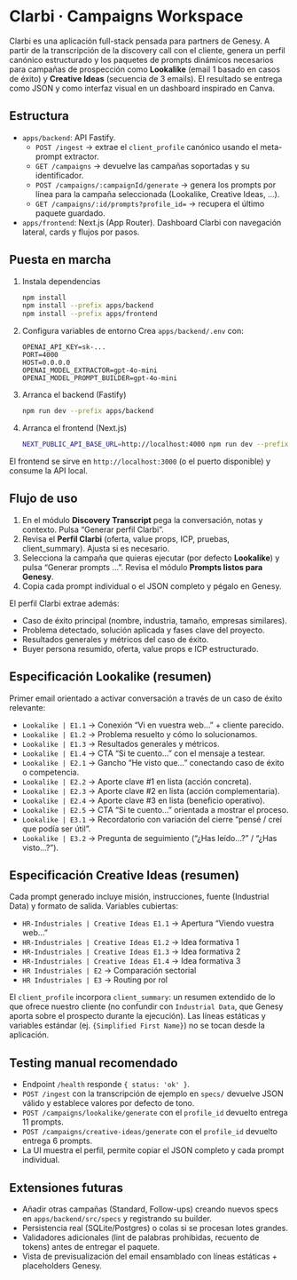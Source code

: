 # Clarbi · Campaigns Workspace

Clarbi es una aplicación full-stack pensada para partners de Genesy. A partir de la transcripción de la discovery call con
el cliente, genera un perfil canónico estructurado y los paquetes de prompts dinámicos necesarios para campañas de
prospección como **Lookalike** (email 1 basado en casos de éxito) y **Creative Ideas** (secuencia de 3 emails). El resultado
se entrega como JSON y como interfaz visual en un dashboard inspirado en Canva.

## Estructura

- `apps/backend`: API Fastify.
  - `POST /ingest` → extrae el `client_profile` canónico usando el meta-prompt extractor.
  - `GET /campaigns` → devuelve las campañas soportadas y su identificador.
  - `POST /campaigns/:campaignId/generate` → genera los prompts por línea para la campaña seleccionada (Lookalike, Creative Ideas, ...).
  - `GET /campaigns/:id/prompts?profile_id=` → recupera el último paquete guardado.
- `apps/frontend`: Next.js (App Router). Dashboard Clarbi con navegación lateral, cards y flujos por pasos.

## Puesta en marcha

1. Instala dependencias
   ```bash
   npm install
   npm install --prefix apps/backend
   npm install --prefix apps/frontend
   ```

2. Configura variables de entorno
   Crea `apps/backend/.env` con:
   ```env
   OPENAI_API_KEY=sk-...
   PORT=4000
   HOST=0.0.0.0
   OPENAI_MODEL_EXTRACTOR=gpt-4o-mini
   OPENAI_MODEL_PROMPT_BUILDER=gpt-4o-mini
   ```

3. Arranca el backend (Fastify)
   ```bash
   npm run dev --prefix apps/backend
   ```

4. Arranca el frontend (Next.js)
   ```bash
   NEXT_PUBLIC_API_BASE_URL=http://localhost:4000 npm run dev --prefix apps/frontend
   ```

El frontend se sirve en `http://localhost:3000` (o el puerto disponible) y consume la API local.

## Flujo de uso

1. En el módulo **Discovery Transcript** pega la conversación, notas y contexto. Pulsa “Generar perfil Clarbi”.
2. Revisa el **Perfil Clarbi** (oferta, value props, ICP, pruebas, client_summary). Ajusta si es necesario.
3. Selecciona la campaña que quieras ejecutar (por defecto **Lookalike**) y pulsa “Generar prompts ...”. Revisa el módulo **Prompts listos para Genesy**.
4. Copia cada prompt individual o el JSON completo y pégalo en Genesy.

El perfil Clarbi extrae además:

- Caso de éxito principal (nombre, industria, tamaño, empresas similares).
- Problema detectado, solución aplicada y fases clave del proyecto.
- Resultados generales y métricos del caso de éxito.
- Buyer persona resumido, oferta, value props e ICP estructurado.

## Especificación Lookalike (resumen)

Primer email orientado a activar conversación a través de un caso de éxito relevante:

- `Lookalike | E1.1` → Conexión “Vi en vuestra web…” + cliente parecido.
- `Lookalike | E1.2` → Problema resuelto y cómo lo solucionamos.
- `Lookalike | E1.3` → Resultados generales y métricos.
- `Lookalike | E1.4` → CTA “Si te cuento…” con el mensaje a testear.
- `Lookalike | E2.1` → Gancho “He visto que…” conectando caso de éxito o competencia.
- `Lookalike | E2.2` → Aporte clave #1 en lista (acción concreta).
- `Lookalike | E2.3` → Aporte clave #2 en lista (acción complementaria).
- `Lookalike | E2.4` → Aporte clave #3 en lista (beneficio operativo).
- `Lookalike | E2.5` → CTA “Si te cuento…” orientada a mostrar el proceso.
- `Lookalike | E3.1` → Recordatorio con variación del cierre “pensé / creí que podía ser útil”.
- `Lookalike | E3.2` → Pregunta de seguimiento (“¿Has leído…?” / “¿Has visto…?”).

## Especificación Creative Ideas (resumen)

Cada prompt generado incluye misión, instrucciones, fuente (Industrial Data) y formato de salida. Variables cubiertas:

- `HR-Industriales | Creative Ideas E1.1` → Apertura “Viendo vuestra web…”
- `HR-Industriales | Creative Ideas E1.2` → Idea formativa 1
- `HR-Industriales | Creative Ideas E1.3` → Idea formativa 2
- `HR-Industriales | Creative Ideas E1.4` → Idea formativa 3
- `HR Industriales | E2` → Comparación sectorial
- `HR Industriales | E3` → Routing por rol

El `client_profile` incorpora `client_summary`: un resumen extendido de lo que ofrece nuestro cliente (no confundir con
`Industrial Data`, que Genesy aporta sobre el prospecto durante la ejecución). Las líneas estáticas y variables estándar
(ej. `{Simplified First Name}`) no se tocan desde la aplicación.

## Testing manual recomendado

- Endpoint `/health` responde `{ status: 'ok' }`.
- `POST /ingest` con la transcripción de ejemplo en `specs/` devuelve JSON válido y establece valores por defecto de tono.
- `POST /campaigns/lookalike/generate` con el `profile_id` devuelto entrega 11 prompts.
- `POST /campaigns/creative-ideas/generate` con el `profile_id` devuelto entrega 6 prompts.
- La UI muestra el perfil, permite copiar el JSON completo y cada prompt individual.

## Extensiones futuras

- Añadir otras campañas (Standard, Follow-ups) creando nuevos specs en `apps/backend/src/specs` y registrando su builder.
- Persistencia real (SQLite/Postgres) o colas si se procesan lotes grandes.
- Validadores adicionales (lint de palabras prohibidas, recuento de tokens) antes de entregar el paquete.
- Vista de previsualización del email ensamblado con líneas estáticas + placeholders Genesy.
